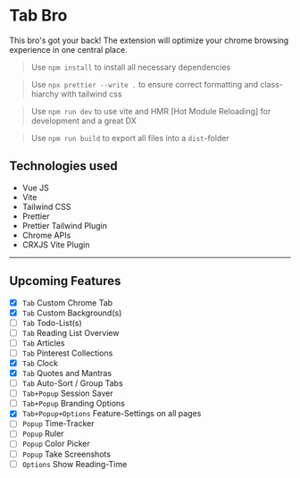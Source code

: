 # Tab Bro

This bro's got your back! The extension will optimize your chrome browsing experience in one central place.

> Use `npm install` to install all necessary dependencies

> Use `npx prettier --write .` to ensure correct formatting and class-hiarchy with tailwind css

> Use `npm run dev` to use vite and HMR [Hot Module Reloading] for development and a great DX

> Use `npm run build` to export all files into a `dist`-folder

## Technologies used

- Vue JS
- Vite
- Tailwind CSS
- Prettier
- Prettier Tailwind Plugin
- Chrome APIs
- CRXJS Vite Plugin

---

## Upcoming Features

- [x] `Tab` Custom Chrome Tab
- [x] `Tab` Custom Background(s)
- [ ] `Tab` Todo-List(s)
- [ ] `Tab` Reading List Overview
- [ ] `Tab` Articles
- [ ] `Tab` Pinterest Collections
- [x] `Tab` Clock
- [x] `Tab` Quotes and Mantras
- [ ] `Tab` Auto-Sort / Group Tabs
- [ ] `Tab+Popup` Session Saver
- [ ] `Tab+Popup` Branding Options
- [x] `Tab+Popup+Options` Feature-Settings on all pages
- [ ] `Popup` Time-Tracker
- [ ] `Popup` Ruler
- [ ] `Popup` Color Picker
- [ ] `Popup` Take Screenshots
- [ ] `Options` Show Reading-Time
